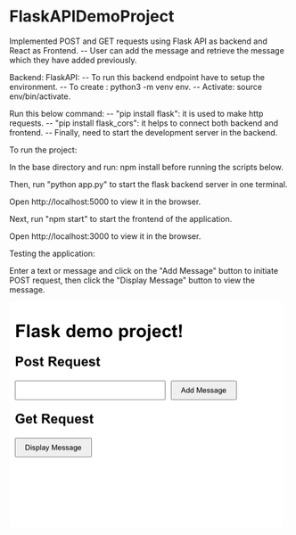 # FlaskAPIDemoProject

Implemented POST and GET requests using Flask API as backend and React as Frontend.
    -- User can add the message and retrieve the message which they have added previously.

Backend: FlaskAPI:
    -- To run this backend endpoint have to setup the environment.
    -- To create : python3 -m venv env.
    -- Activate: source env/bin/activate.

Run this below command:
    -- "pip install flask": it is used to make http requests.
    -- "pip install flask_cors": it helps to connect both backend and frontend.
    -- Finally, need to start the development server in the backend.

To run the project:

In the base directory and run: npm install before running the scripts below.

Then, run "python app.py" to start the flask backend server in one terminal.

Open http://localhost:5000 to view it in the browser.

Next, run "npm start" to start the frontend of the application.

Open http://localhost:3000 to view it in the browser.

Testing the application:

Enter a text or message and click on the "Add Message" button to initiate POST request, then click the "Display Message" button to view the message.

![alt text](image.png)




